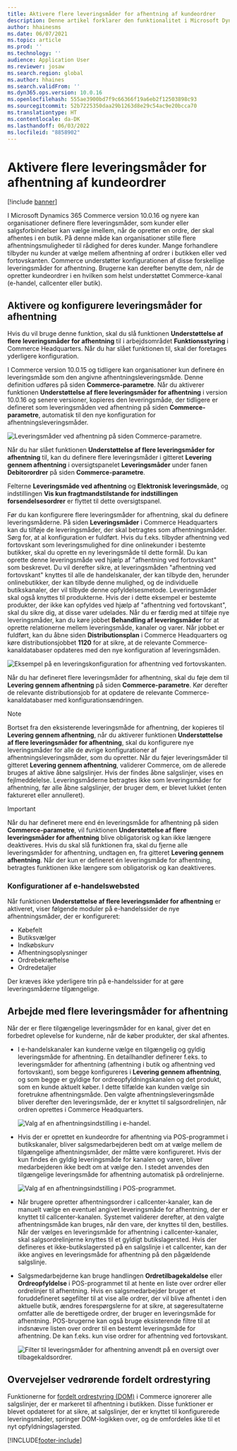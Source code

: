 ```yaml
---
title: Aktivere flere leveringsmåder for afhentning af kundeordrer
description: Denne artikel forklarer den funktionalitet i Microsoft Dynamics 365 Commerce, der giver dig mulighed for at oprette kundeordrer til afhentning i en butik.
author: hhainesms
ms.date: 06/07/2021
ms.topic: article
ms.prod: ''
ms.technology: ''
audience: Application User
ms.reviewer: josaw
ms.search.region: global
ms.author: hhaines
ms.search.validFrom: ''
ms.dyn365.ops.version: 10.0.16
ms.openlocfilehash: 555ae3900bd7f9c66366f19a6eb2f12503898c93
ms.sourcegitcommit: 52b7225350daa29b1263d8e29c54ac9e20bcca70
ms.translationtype: HT
ms.contentlocale: da-DK
ms.lasthandoff: 06/03/2022
ms.locfileid: "8858902"
---
```

# <a name="enable-multiple-pickup-delivery-modes-for-customer-orders"></a>Aktivere flere leveringsmåder for afhentning af kundeordrer

[!include [banner](includes/banner.md)]


I Microsoft Dynamics 365 Commerce version 10.0.16 og nyere kan organisationer definere flere leveringsmåder, som kunder eller salgsforbindelser kan vælge imellem, når de opretter en ordre, der skal afhentes i en butik. På denne måde kan organisationer stille flere afhentningsmuligheder til rådighed for deres kunder. Mange forhandlere tilbyder nu kunder at vælge mellem afhentning af ordrer i butikken eller ved fortovskanten. Commerce understøtter konfigurationen af disse forskellige leveringsmåder for afhentning. Brugerne kan derefter benytte dem, når de opretter kundeordrer i en hvilken som helst understøttet Commerce-kanal (e-handel, callcenter eller butik).

## <a name="enable-and-configure-pickup-delivery-modes"></a>Aktivere og konfigurere leveringsmåder for afhentning

Hvis du vil bruge denne funktion, skal du slå funktionen **Understøttelse af flere leveringsmåder for afhentning** til i arbejdsområdet **Funktionsstyring** i Commerce Headquarters. Når du har slået funktionen til, skal der foretages yderligere konfiguration.

I Commerce version 10.0.15 og tidligere kan organisationer kun definere én leveringsmåde som den angivne afhentningsleveringsmåde. Denne definition udføres på siden **Commerce-parametre**. Når du aktiverer funktionen **Understøttelse af flere leveringsmåder for afhentning** i version 10.0.16 og senere versioner, kopieres den leveringsmåde, der tidligere er defineret som leveringsmåden ved afhentning på siden **Commerce-parametre**, automatisk til den nye konfiguration for afhentningsleveringsmåder.

![Leveringsmåder ved afhentning på siden Commerce-parametre.](media/multiplepickupparameter.png)

Når du har slået funktionen **Understøttelse af flere leveringsmåder for afhentning** til, kan du definere flere leveringsmåder i gitteret **Levering gennem afhentning** i oversigtspanelet **Leveringsmåder** under fanen **Debitorordrer** på siden **Commerce-parametre**.

Felterne **Leveringsmåde ved afhentning** og **Elektronisk leveringsmåde**, og indstillingen **Vis kun fragtmandstilstande for indstillingen forsendelsesordrer** er flyttet til dette oversigtspanel.

Før du kan konfigurere flere leveringsmåder for afhentning, skal du definere leveringsmåderne. På siden **Leveringsmåder** i Commerce Headquarters kan du tilføje de leveringsmåder, der skal betragtes som afhentningsmåder. Sørg for, at al konfiguration er fuldført. Hvis du f.eks. tilbyder afhentning ved fortovskant som leveringsmulighed for dine onlinekunder i bestemte butikker, skal du oprette en ny leveringsmåde til dette formål. Du kan oprette denne leveringsmåde ved hjælp af "afhentning ved fortovskant" som beskrevet. Du vil derefter sikre, at leveringsmåden "afhentning ved fortovskant" knyttes til alle de handelskanaler, der kan tilbyde den, herunder onlinebutikker, der kan tilbyde denne mulighed, og de individuelle butikskanaler, der vil tilbyde denne opfyldelsesmetode. Leveringsmåder skal også knyttes til produkterne. Hvis der i dette eksempel er bestemte produkter, der ikke kan opfyldes ved hjælp af "afhentning ved fortovskant", skal du sikre dig, at disse varer udelades. Når du er færdig med at tilføje nye leveringsmåder, kan du køre jobbet **Behandling af leveringsmåder** for at oprette relationerne mellem leveringsmåde, kanaler og varer. Når jobbet er fuldført, kan du åbne siden **Distributionsplan** i Commerce Headquarters og køre distributionsjobbet **1120** for at sikre, at de relevante Commerce-kanaldatabaser opdateres med den nye konfiguration af leveringsmåden.

![Eksempel på en leveringskonfiguration for afhentning ved fortovskanten.](media/pickupmodes.png)

Når du har defineret flere leveringsmåder for afhentning, skal du føje dem til **Levering gennem afhentning** på siden **Commerce-parametre**. Kør derefter de relevante distributionsjob for at opdatere de relevante Commerce-kanaldatabaser med konfigurationsændringen.

> [!NOTE]
> Bortset fra den eksisterende leveringsmåde for afhentning, der kopieres til **Levering gennem afhentning**, når du aktiverer funktionen **Understøttelse af flere leveringsmåder for afhentning**, skal du konfigurere nye leveringsmåder for alle de øvrige konfigurationer af afhentningsleveringsmåder, som du opretter. Når du føjer leveringsmåder til gitteret **Levering gennem afhentning**, validerer Commerce, om de allerede bruges af aktive åbne salgslinjer. Hvis der findes åbne salgslinjer, vises en fejlmeddelelse. Leveringsmåderne betragtes ikke som leveringsmåder for afhentning, før alle åbne salgslinjer, der bruger dem, er blevet lukket (enten faktureret eller annulleret).

> [!IMPORTANT]
> Når du har defineret mere end én leveringsmåde for afhentning på siden **Commerce-parametre**, vil funktionen **Understøttelse af flere leveringsmåder for afhentning** blive obligatorisk og kan ikke længere deaktiveres. Hvis du skal slå funktionen fra, skal du fjerne alle leveringsmåder for afhentning, undtagen en, fra gitteret **Levering gennem afhentning**. Når der kun er defineret én leveringsmåde for afhentning, betragtes funktionen ikke længere som obligatorisk og kan deaktiveres.

### <a name="e-commerce-site-configurations"></a>Konfigurationer af e-handelswebsted

Når funktionen **Understøttelse af flere leveringsmåder for afhentning** er aktiveret, viser følgende moduler på e-handelssider de nye afhentningsmåder, der er konfigureret:

- Købefelt
- Butiksvælger
- Indkøbskurv
- Afhentningsoplysninger
- Ordrebekræftelse
- Ordredetaljer

Der kræves ikke yderligere trin på e-handelssider for at gøre leveringsmåderne tilgængelige.

## <a name="work-with-multiple-pickup-delivery-modes"></a>Arbejde med flere leveringsmåder for afhentning

Når der er flere tilgængelige leveringsmåder for en kanal, giver det en forbedret oplevelse for kunderne, når de køber produkter, der skal afhentes. 

- I e-handelskanaler kan kunderne vælge en tilgængelig og gyldig leveringsmåde for afhentning. En detailhandler definerer f.eks. to leveringsmåder for afhentning (afhentning i butik og afhentning ved fortovskant), som begge konfigureres i **Levering gennem afhentning**, og som begge er gyldige for ordreopfyldningskanalen og det produkt, som en kunde aktuelt køber. I dette tilfælde kan kunden vælge sin foretrukne afhentningsmåde. Den valgte afhentningsleveringsmåde bliver derefter den leveringsmåde, der er knyttet til salgsordrelinjen, når ordren oprettes i Commerce Headquarters.

    ![Valg af en afhentningsindstilling i e-handel.](media/pickupecommerce.png)

- Hvis der er oprettet en kundeordre for afhentning via POS-programmet i butikskanaler, bliver salgsmedarbejderen bedt om at vælge mellem de tilgængelige afhentningsmåder, der måtte være konfigureret. Hvis der kun findes én gyldig leveringsmåde for kanalen og varen, bliver medarbejderen ikke bedt om at vælge den. I stedet anvendes den tilgængelige leveringsmåde for afhentning automatisk på ordrelinjerne.

    ![Valg af en afhentningsindstilling i POS-programmet.](media/pickuppos.png)

- Når brugere opretter afhentningsordrer i callcenter-kanaler, kan de manuelt vælge en eventuel angivet leveringsmåde for afhentning, der er knyttet til callcenter-kanalen. Systemet validerer derefter, at den valgte afhentningsmåde kan bruges, når den vare, der knyttes til den, bestilles. Når der vælges en leveringsmåde for afhentning i callcenter-kanaler, skal salgsordrelinjerne knyttes til et gyldigt butikslagersted. Hvis der defineres et ikke-butikslagersted på en salgslinje i et callcenter, kan der ikke angives en leveringsmåde for afhentning på den pågældende salgslinje.
- Salgsmedarbejderne kan bruge handlingen **Ordretilbagekaldelse** eller **Ordreopfyldelse** i POS-programmet til at hente en liste over ordrer eller ordrelinjer til afhentning. Hvis en salgsmedarbejder bruger et foruddefineret søgefilter til at vise alle ordrer, der vil blive afhentet i den aktuelle butik, ændres forespørgslerne for at sikre, at søgeresultaterne omfatter alle de berettigede ordrer, der bruger en leveringsmåde for afhentning. POS-brugerne kan også bruge eksisterende filtre til at indsnævre listen over ordrer til en bestemt leveringsmåde for afhentning. De kan f.eks. kun vise ordrer for afhentning ved fortovskant.

    ![Filter til leveringsmåder for afhentning anvendt på en oversigt over tilbagekaldsordrer.](media/pickuprecallorder.png)

## <a name="considerations-for-distributed-order-management"></a>Overvejelser vedrørende fordelt ordrestyring

Funktionerne for [fordelt ordrestyring (DOM)](./dom.md) i Commerce ignorerer alle salgslinjer, der er markeret til afhentning i butikken. Disse funktioner er blevet opdateret for at sikre, at salgslinjer, der er knyttet til konfigurerede leveringsmåder, springer DOM-logikken over, og de omfordeles ikke til et nyt opfyldningslagersted.


[!INCLUDE[footer-include](../includes/footer-banner.md)]
